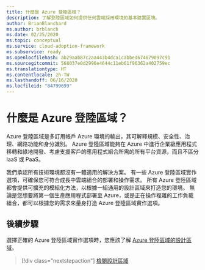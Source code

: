 ```yaml
---
title: 什麼是 Azure 登陸區域？
description: 了解登陸區域如何提供任何雲端採用環境的基本建置區塊。
author: BrianBlanchard
ms.author: brblanch
ms.date: 02/25/2020
ms.topic: conceptual
ms.service: cloud-adoption-framework
ms.subservice: ready
ms.openlocfilehash: ab29aab87c2aa443b4dca1cabbed674679097c91
ms.sourcegitcommit: 568037e0d2996e4644c11eb61f96362a402759ec
ms.translationtype: HT
ms.contentlocale: zh-TW
ms.lasthandoff: 06/16/2020
ms.locfileid: "84799699"
---
```

<!-- cSpell:ignore multisubscription -->

# <a name="what-is-an-azure-landing-zone"></a>什麼是 Azure 登陸區域？

Azure 登陸區域是多訂用帳戶 Azure 環境的輸出，其可解釋規模、安全性、治理、網路功能和身分識別。 Azure 登陸區域能夠在 Azure 中進行企業級應用程式移轉和綠地開發、考慮支援客戶的應用程式組合所需的所有平台資源，而且不區分 IaaS 或 PaaS。

我們承認所有技術環境都沒有一體適用的解決方案。 有一些 Azure 登陸區域實作選項，可確保您可符合成長中雲端組合的部署和操作需求。 所有 Azure 登陸區域都會提供可擴充的模組化方法，以根據一組通用的設計區域來打造您的環境。 無論是您想要將第一個生產應用程式部署至 Azure，或是正在操作複雜的工作負載組合，都可以根據您的需求來量身打造 Azure 登陸區域實作選項。

## <a name="next-steps"></a>後續步驟

選擇正確的 Azure 登陸區域實作選項時，您應該了解 [Azure 登陸區域的設計區域](./design-areas.md)。

> [!div class="nextstepaction"]
> [檢閱設計區域](./design-areas.md)
